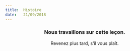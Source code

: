 ```yaml
---
title:  Histoire
date:   21/09/2018
---
```


### <center>Nous travaillons sur cette leçon.</center>
<center>Revenez plus tard, s'il vous plaît.</center>